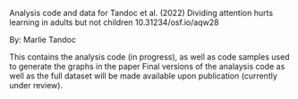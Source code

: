 Analysis code and data for Tandoc et al. (2022) Dividing attention hurts learning in adults but not children
10.31234/osf.io/aqw28

By: Marlie Tandoc


This contains the analysis code (in progress), as well as code samples used to generate the graphs in the paper Final versions of the analaysis code as well as the full dataset will be made available upon publication (currently under review).
